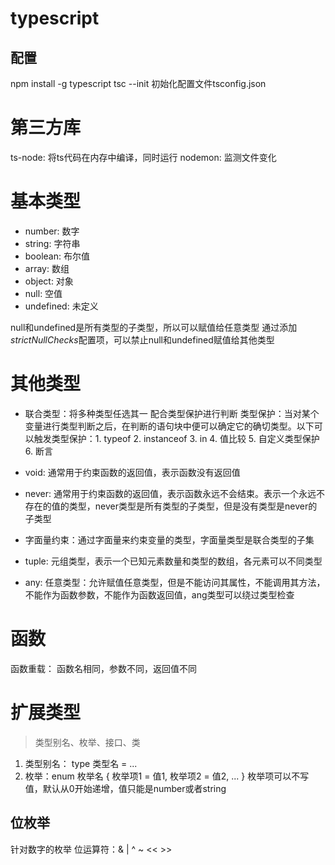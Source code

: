# typescript
## 配置
npm install -g typescript
tsc --init 初始化配置文件tsconfig.json

# 第三方库
ts-node: 将ts代码在内存中编译，同时运行
nodemon: 监测文件变化

# 基本类型
- number: 数字
- string: 字符串
- boolean: 布尔值
- array: 数组
- object: 对象
- null: 空值
- undefined: 未定义

null和undefined是所有类型的子类型，所以可以赋值给任意类型
通过添加*strictNullChecks*配置项，可以禁止null和undefined赋值给其他类型

# 其他类型
- 联合类型：将多种类型任选其一
配合类型保护进行判断
类型保护：当对某个变量进行类型判断之后，在判断的语句块中便可以确定它的确切类型。以下可以触发类型保护：1. typeof 2. instanceof 3. in 4. 值比较 5. 自定义类型保护 6. 断言

- void: 通常用于约束函数的返回值，表示函数没有返回值

- never: 通常用于约束函数的返回值，表示函数永远不会结束。表示一个永远不存在的值的类型，never类型是所有类型的子类型，但是没有类型是never的子类型

- 字面量约束：通过字面量来约束变量的类型，字面量类型是联合类型的子集

- tuple: 元组类型，表示一个已知元素数量和类型的数组，各元素可以不同类型

- any: 任意类型：允许赋值任意类型，但是不能访问其属性，不能调用其方法，不能作为函数参数，不能作为函数返回值，ang类型可以绕过类型检查

# 函数
函数重载： 函数名相同，参数不同，返回值不同

# 扩展类型
> 类型别名、枚举、接口、类
1. 类型别名： type 类型名 = ...
2. 枚举：enum 枚举名 { 枚举项1 = 值1, 枚举项2 = 值2, ... }  枚举项可以不写值，默认从0开始递增，值只能是number或者string

## 位枚举
针对数字的枚举
位运算符：& | ^ ~ << >>